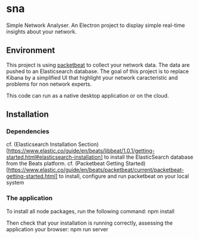 # sna
Simple Network Analyser. An Electron project to display simple real-time insights about your network.

## Environment

This project is using [packetbeat](https://www.elastic.co/products/beats/packetbeat) to collect your network data. 
The data are pushed to an Elasticsearch database. 
The goal of this project is to replace Kibana by a simplified UI that highlight your network caracteristic and problems for non network experts. 

This code can run as a native desktop application or on the cloud.

## Installation

### Dependencies

cf. (Elasticsearch Installation Section)[https://www.elastic.co/guide/en/beats/libbeat/1.0.1/getting-started.html#elasticsearch-installation] to install the ElasticSearch database from the Beats platform.
cf. (Packetbeat Getting Started)[https://www.elastic.co/guide/en/beats/packetbeat/current/packetbeat-getting-started.html] to install, configure and run packetbeat on your local system

### The application

To install all node packages, run the following command:
    npm install
    
Then check that your installation is running correctly, assessing the application your browser:
    npm run server

    